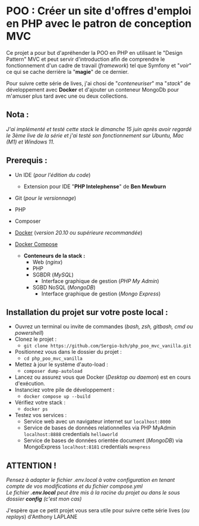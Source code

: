 # POO : Créer un site d'offres d'emploi en PHP avec le patron de conception MVC

Ce projet a pour but d'apréhender la POO en PHP en utilisant le "Design Pattern" MVC et peut servir d'introduction afin de comprendre le fonctionnement d'un cadre de travail (_framework_) tel que Symfony et "_voir_" ce qui se cache derrière la "**magie**" de ce dernier.

Pour suivre cette série de lives, j'ai chosi de "_conteneuriser_" ma "_stack_" de développement avec **Docker** et d'ajouter un conteneur MongoDb pour m'amuser plus tard avec une ou deux collections.

## Nota :
_J'ai implémenté et testé cette stack le dimanche 15 juin après avoir regardé le 3ème live de la série et j'ai testé son fonctionnement sur Ubuntu, Mac (M1) et Windows 11._

## Prerequis :
- Un IDE (_pour l'édition du code_)
  - Extension pour IDE "**PHP Intelephense**" de **Ben Mewburn**
- Git (_pour le versionnage_)
- PHP
- Composer
- [Docker](https://www.docker.com/) (_version 20.10 ou supérieure recommandée_)
- [Docker Compose](https://docs.docker.com/compose/)

    - **Conteneurs de la stack :**
        - Web (_nginx_)
        - PHP
        - SGBDR (_MySQL_)
            - Interface graphique de gestion (_PHP My Admin_)
        - SGBD NoSQL (_MongoDB_)
            - Interface graphique de gestion (_Mongo Express_)

## Installation du projet sur votre poste local :
- Ouvrez un terminal ou invite de commandes (_bash, zsh, gitbash, cmd ou powershell_)
- Clonez le projet : 
    - ```git clone https://github.com/Sergio-bzh/php_poo_mvc_vanilla.git```
- Positionnez vous dans le dossier du projet :
    - ```cd php_poo_mvc_vanilla```
- Mettez à jour le système d'auto-load :
    - ```composer dump-autoload```
- Lancez ou assurez vous que Docker (_Desktop ou daemon_) est en cours d'exécution.
- Instanciez votre pile de développement :
    - ```docker compose up --build```
- Vérifiez votre stack :
    - ```docker ps```
- Testez vos services :
    - Service web avec un navigateur internet sur ```localhost:8000```
    - Service de bases de données relationnelles via PHP MyAdmin ```localhost:8888``` credentials ```helloworld```
    - Service de bases de données orientée document (_MongoDB_) via MongoExpress ```localhost:8181``` credentials ```mexpress```

## ATTENTION !
_Pensez à adapter le fichier .env.local à votre configuration en tenant compte de vos modifications et du fichier compose.yml_<br>
_Le fichier **.env.local** peut être mis à la racine du projet ou dans le sous dossier **config** (c'est mon cas)_

J'espère que ce petit projet vous sera utile pour suivre cette série lives (_ou replays_) d'Anthony LAPLANE